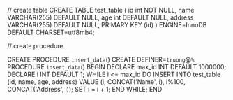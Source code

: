 // create table
CREATE TABLE test_table (
id int NOT NULL,
name VARCHAR(255) DEFAULT NULL,
age int DEFAULT NULL,
address VARCHAR(255) DEFAULT NULL,
PRIMARY KEY (id)
) ENGINE=InnoDB DEFAULT CHARSET=utf8mb4;

// create procedure

CREATE PROCEDURE `insert_data`()
CREATE DEFINER=`truong`@`%` PROCEDURE `insert_data`()
BEGIN
DECLARE max_id INT DEFAULT 1000000;
DECLARE i INT DEFAULT 1;
WHILE i <= max_id DO
INSERT INTO test_table (id, name, age, address) VALUE (i, CONCAT('Name', i), i%100, CONCAT('Address', i));
SET i = i + 1;
END WHILE;
END